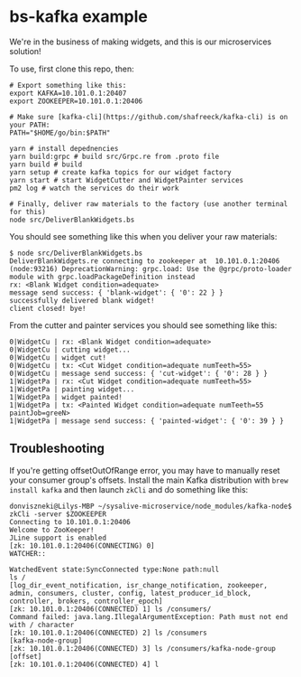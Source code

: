 # bs-kafka example

We're in the business of making widgets, and this is our microservices solution!

To use, first clone this repo, then:

```
# Export something like this:
export KAFKA=10.101.0.1:20407
export ZOOKEEPER=10.101.0.1:20406

# Make sure [kafka-cli](https://github.com/shafreeck/kafka-cli) is on your PATH:
PATH="$HOME/go/bin:$PATH"

yarn # install depednencies
yarn build:grpc # build src/Grpc.re from .proto file
yarn build # build
yarn setup # create kafka topics for our widget factory
yarn start # start WidgetCutter and WidgetPainter services
pm2 log # watch the services do their work

# Finally, deliver raw materials to the factory (use another terminal for this)
node src/DeliverBlankWidgets.bs
```

You should see something like this when you deliver your raw materials:

```
$ node src/DeliverBlankWidgets.bs
DeliverBlankWidgets.re connecting to zookeeper at  10.101.0.1:20406
(node:93216) DeprecationWarning: grpc.load: Use the @grpc/proto-loader module with grpc.loadPackageDefinition instead
rx: <Blank Widget condition=adequate>
message send success: { 'blank-widget': { '0': 22 } }
successfully delivered blank widget!
client closed! bye!
```

From the cutter and painter services you should see something like this:

```
0|WidgetCu | rx: <Blank Widget condition=adequate>
0|WidgetCu | cutting widget...
0|WidgetCu | widget cut!
0|WidgetCu | tx: <Cut Widget condition=adequate numTeeth=55>
0|WidgetCu | message send success: { 'cut-widget': { '0': 28 } }
1|WidgetPa | rx: <Cut Widget condition=adequate numTeeth=55>
1|WidgetPa | painting widget...
1|WidgetPa | widget painted!
1|WidgetPa | tx: <Painted Widget condition=adequate numTeeth=55 paintJob=greeN>
1|WidgetPa | message send success: { 'painted-widget': { '0': 39 } }
```

## Troubleshooting

If you're getting offsetOutOfRange error, you may have to manually reset your
consumer group's offsets. Install the main Kafka distribution with `brew
install kafka` and then launch `zkCli` and do something like this:

```
donviszneki@Lilys-MBP ~/sysalive-microservice/node_modules/kafka-node$ zkCli -server $ZOOKEEPER
Connecting to 10.101.0.1:20406
Welcome to ZooKeeper!
JLine support is enabled
[zk: 10.101.0.1:20406(CONNECTING) 0]
WATCHER::

WatchedEvent state:SyncConnected type:None path:null
ls /
[log_dir_event_notification, isr_change_notification, zookeeper, admin, consumers, cluster, config, latest_producer_id_block, controller, brokers, controller_epoch]
[zk: 10.101.0.1:20406(CONNECTED) 1] ls /consumers/
Command failed: java.lang.IllegalArgumentException: Path must not end with / character
[zk: 10.101.0.1:20406(CONNECTED) 2] ls /consumers
[kafka-node-group]
[zk: 10.101.0.1:20406(CONNECTED) 3] ls /consumers/kafka-node-group
[offset]
[zk: 10.101.0.1:20406(CONNECTED) 4] l
```
